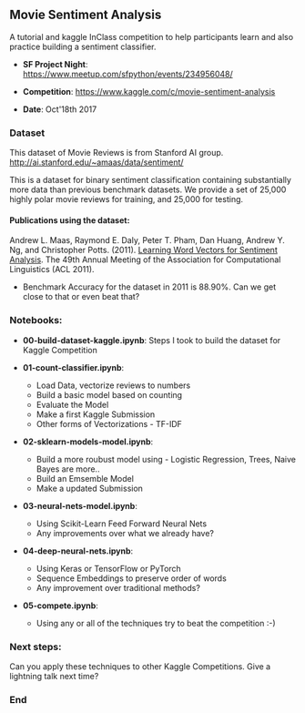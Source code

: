 ## Movie Sentiment Analysis


A tutorial and kaggle InClass competition to help participants learn and also practice building a sentiment classifier.

* **SF Project Night**: https://www.meetup.com/sfpython/events/234956048/

* **Competition**: https://www.kaggle.com/c/movie-sentiment-analysis

* **Date**: Oct'18th 2017


### Dataset

This dataset of Movie Reviews is from Stanford AI group.  http://ai.stanford.edu/~amaas/data/sentiment/

This is a dataset for binary sentiment classification containing substantially more data than previous benchmark datasets. We provide a set of 25,000 highly polar movie reviews for training, and 25,000 for testing.

#### Publications using the dataset:

Andrew L. Maas, Raymond E. Daly, Peter T. Pham, Dan Huang, Andrew Y. Ng, and Christopher Potts. (2011). [Learning Word Vectors for Sentiment Analysis](http://ai.stanford.edu/~amaas/papers/wvSent_acl2011.pdf). The 49th Annual Meeting of the Association for Computational Linguistics (ACL 2011).

* Benchmark Accuracy for the dataset in 2011 is 88.90%.  Can we get close to that or even beat that?


### Notebooks:

* **00-build-dataset-kaggle.ipynb**:
Steps I took to build the dataset for Kaggle Competition


* **01-count-classifier.ipynb**:
    * Load Data, vectorize reviews to numbers
    * Build a basic model based on counting
    * Evaluate the Model
    * Make a first Kaggle Submission
    * Other forms of Vectorizations - TF-IDF


* **02-sklearn-models-model.ipynb**:
    * Build a more roubust model using - Logistic Regression, Trees, Naive Bayes are more..
    * Build an Emsemble Model
    * Make a updated Submission


* **03-neural-nets-model.ipynb**:
    * Using Scikit-Learn Feed Forward Neural Nets
    * Any improvements over what we already have?

* **04-deep-neural-nets.ipynb**:
    * Using Keras or TensorFlow or PyTorch
    * Sequence Embeddings to preserve order of words
    * Any improvement over traditional methods?

* **05-compete.ipynb**:
    * Using any or all of the techniques try to beat the competition :-)


### Next steps:

Can you apply these techniques to other Kaggle Competitions.  Give a lightning talk next time?

### End